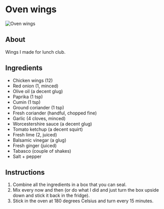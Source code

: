 # Oven wings

![Oven wings](https://c2.staticflickr.com/2/1536/23529934133_f5f994fd37.jpg)

## About

Wings I made for lunch club.

## Ingredients

* Chicken wings (12)
* Red onion (1, minced)
* Olive oil (a decent glug)
* Paprika (1 tsp)
* Cumin (1 tsp)
* Ground coriander (1 tsp)
* Fresh coriander (handful, chopped fine)
* Garlic (4 cloves, minced)
* Worcestershire sauce (a decent glug)
* Tomato ketchup (a decent squirt)
* Fresh lime (2, juiced)
* Balsamic vinegar (a glug)
* Fresh ginger (juiced)
* Tabasco (couple of shakes)
* Salt + pepper

## Instructions

1. Combine all the ingredients in a box that you can seal.
2. Mix every now and then (or do what I did and just turn the box upside down and stick it back in the fridge).
3. Stick in the oven at 180 degrees Celsius and turn every 15 minutes.
